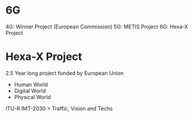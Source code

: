 # 6G

4G: Winner Project (European Commission)
5G: METIS Project
6G: Hexa-X Project

# Hexa-X Project

2.5 Year long project funded by European Union

- Human World
- Digital World
- Physical World

ITU-R IMT-2030 > Traffic, Vision and Techs

